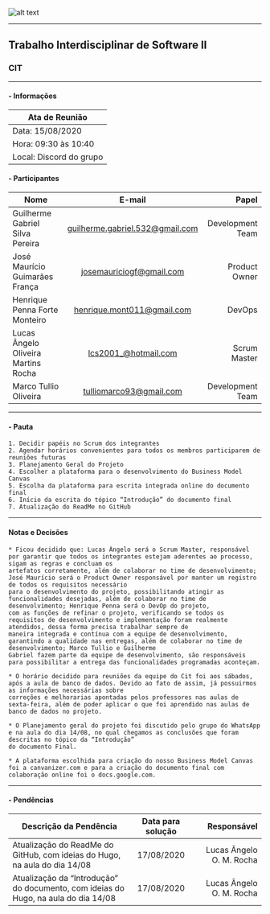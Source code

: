 ![alt text](https://raw.githubusercontent.com/icei-pucminas/plf-es-2020-2-tiii-0940100-cit/master/Artefatos/images/logoPucAtaReuniao.png?token=AL2ND3ZU4I2OLQNIM3TH76C7KOU4A "Logo Puc")

***

Trabalho Interdisciplinar de Software II
------
### CIT

___


####  - Informações
| Ata de Reunião          |
| -------------           |
| Data: 15/08/2020        |
| Hora: 09:30 às 10:40    |
| Local: Discord do grupo |

#### - Participantes
| Nome                                 | E-mail                          | Papel            |
| -------------                        | :-------------:                 | -----:           |
| Guilherme Gabriel Silva Pereira      | guilherme.gabriel.532@gmail.com | Development Team |
| José Maurício Guimarães França       | josemauriciogf@gmail.com        | Product Owner    |
| Henrique Penna Forte Monteiro        | henrique.mont011@gmail.com      | DevOps           |
| Lucas  Ângelo Oliveira Martins Rocha | lcs2001_@hotmail.com            | Scrum Master     |
| Marco Tullio Oliveira                | tulliomarco93@gmail.com         | Development Team |

___

#### - Pauta
    1. Decidir papéis no Scrum dos integrantes
    2. Agendar horários convenientes para todos os membros participarem de reuniões futuras
    3. Planejamento Geral do Projeto
    4. Escolher a plataforma para o desenvolvimento do Business Model Canvas
    5. Escolha da plataforma para escrita integrada online do documento final
    6. Início da escrita do tópico “Introdução” do documento final
    7. Atualização do ReadMe no GitHub

___

#### Notas e Decisões
    * Ficou decidido que: Lucas Ângelo será o Scrum Master, responsável por garantir que todos os integrantes estejam aderentes ao processo, sigam as regras e concluam os
    artefatos corretamente, além de colaborar no time de desenvolvimento; José Maurício será o Product Owner responsável por manter um registro de todos os requisitos necessário
    para o desenvolvimento do projeto, possibilitando atingir as funcionalidades desejadas, além de colaborar no time de desenvolvimento; Henrique Penna será o DevOp do projeto,
    com as funções de refinar o projeto, verificando se todos os requisitos de desenvolvimento e implementação foram realmente atendidos, dessa forma precisa trabalhar sempre de
    maneira integrada e contínua com a equipe de desenvolvimento, garantindo a qualidade nas entregas, além de colaborar no time de desenvolvimento; Marco Tullio e Guilherme
    Gabriel fazem parte da equipe de desenvolvimento, são responsáveis para possibilitar a entrega das funcionalidades programadas aconteçam.

    * O horário decidido para reuniões da equipe do Cit foi aos sábados, após a aula de banco de dados. Devido ao fato de assim, já possuirmos as informações necessárias sobre
    correções e melhorarias apontadas pelos professores nas aulas de sexta-feira, além de poder aplicar o que foi aprendido nas aulas de banco de dados no projeto.

    * O Planejamento geral do projeto foi discutido pelo grupo do WhatsApp e na aula do dia 14/08, no qual chegamos as conclusões que foram descritas no tópico da “Introdução”
    do documento Final.

    * A plataforma escolhida para criação do nosso Business Model Canvas foi a canvanizer.com e para a criação do documento final com colaboração online foi o docs.google.com.

___

#### - Pendências

| Descrição da Pendência               | Data para solução               | Responsável      |
| -------------                        | :-------------:                 | -----:           |
| Atualização do ReadMe do GitHub, com ideias do Hugo, na aula do dia 14/08                   | 17/08/2020                      | Lucas Ângelo O. M. Rocha    |
| Atualização da “Introdução” do documento, com ideias do Hugo, na aula do dia 14/08                   | 17/08/2020                      | Lucas Ângelo O. M. Rocha    |
